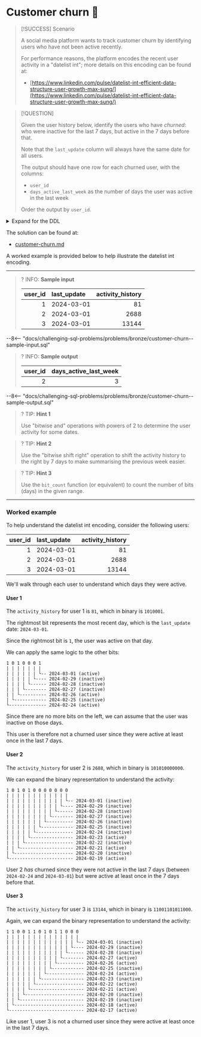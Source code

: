 # Customer churn 🔄

> [!SUCCESS] Scenario
>
> A social media platform wants to track customer churn by identifying users who have not been active recently.
>
> For performance reasons, the platform encodes the recent user activity in a "datelist int"; more details on this encoding can be found at:
>
> - [https://www.linkedin.com/pulse/datelist-int-efficient-data-structure-user-growth-max-sung/](https://www.linkedin.com/pulse/datelist-int-efficient-data-structure-user-growth-max-sung/)

> [!QUESTION]
>
> Given the user history below, identify the users who have _churned_: who were inactive for the last 7 days, but active in the 7 days before that.
>
> Note that the `last_update` column will always have the same date for all users.
>
> The output should have one row for each churned user, with the columns:
>
> - `user_id`
> - `days_active_last_week` as the number of days the user was active in the last week
>
> Order the output by `user_id`.

<details>
<summary>Expand for the DDL</summary>
--8<-- "docs/challenging-sql-problems/problems/bronze/customer-churn.sql"
</details>

The solution can be found at:

- [customer-churn.md](../../solutions/bronze/customer-churn.md)

A worked example is provided below to help illustrate the datelist int encoding.

---

<!-- prettier-ignore -->
>? INFO: **Sample input**
>
> | user_id | last_update | activity_history |
> |--------:|:------------|-----------------:|
> |       1 | 2024-03-01  |               81 |
> |       2 | 2024-03-01  |             2688 |
> |       3 | 2024-03-01  |            13144 |
>
--8<-- "docs/challenging-sql-problems/problems/bronze/customer-churn--sample-input.sql"

<!-- prettier-ignore -->
>? INFO: **Sample output**
>
> | user_id | days_active_last_week |
> |--------:|----------------------:|
> |       2 |                     3 |
>
--8<-- "docs/challenging-sql-problems/problems/bronze/customer-churn--sample-output.sql"

<!-- prettier-ignore -->
>? TIP: **Hint 1**
>
> Use "bitwise and" operations with powers of 2 to determine the user activity for some dates.

<!-- prettier-ignore -->
>? TIP: **Hint 2**
>
> Use the "bitwise shift right" operation to shift the activity history to the right by 7 days to make summarising the previous week easier.

<!-- prettier-ignore -->
>? TIP: **Hint 3**
>
> Use the `bit_count` function (or equivalent) to count the number of bits (days) in the given range.

---

### Worked example

To help understand the datelist int encoding, consider the following users:

| user_id | last_update | activity_history |
| ------: | :---------- | ---------------: |
|       1 | 2024-03-01  |               81 |
|       2 | 2024-03-01  |             2688 |
|       3 | 2024-03-01  |            13144 |

We'll walk through each user to understand which days they were active.

#### User 1

The `activity_history` for user 1 is `81`, which in binary is `1010001`.

The rightmost bit represents the most recent day, which is the `last_update` date: `2024-03-01`.

Since the rightmost bit is `1`, the user was active on that day.

We can apply the same logic to the other bits:

```
1 0 1 0 0 0 1
| | | | | | |
| | | | | | └-- 2024-03-01 (active)
| | | | | └---- 2024-02-29 (inactive)
| | | | └------ 2024-02-28 (inactive)
| | | └-------- 2024-02-27 (inactive)
| | └---------- 2024-02-26 (active)
| └------------ 2024-02-25 (inactive)
└-------------- 2024-02-24 (active)
```

Since there are no more bits on the left, we can assume that the user was inactive on those days.

This user is therefore not a churned user since they were active at least once in the last 7 days.

#### User 2

The `activity_history` for user 2 is `2688`, which in binary is `101010000000`.

We can expand the binary representation to understand the activity:

```
1 0 1 0 1 0 0 0 0 0 0 0
| | | | | | | | | | | |
| | | | | | | | | | | └-- 2024-03-01 (inactive)
| | | | | | | | | | └---- 2024-02-29 (inactive)
| | | | | | | | | └------ 2024-02-28 (inactive)
| | | | | | | | └-------- 2024-02-27 (inactive)
| | | | | | | └---------- 2024-02-26 (inactive)
| | | | | | └------------ 2024-02-25 (inactive)
| | | | | └-------------- 2024-02-24 (inactive)
| | | | └---------------- 2024-02-23 (active)
| | | └------------------ 2024-02-22 (inactive)
| | └-------------------- 2024-02-21 (active)
| └---------------------- 2024-02-20 (inactive)
└------------------------ 2024-02-19 (active)
```

User 2 _has_ churned since they were not active in the last 7 days (between `2024-02-24` and `2024-03-01`) but were active at least once in the 7 days before that.

#### User 3

The `activity_history` for user 3 is `13144`, which in binary is `11001101011000`.

Again, we can expand the binary representation to understand the activity:

```
1 1 0 0 1 1 0 1 0 1 1 0 0 0
| | | | | | | | | | | | | |
| | | | | | | | | | | | | └-- 2024-03-01 (inactive)
| | | | | | | | | | | | └---- 2024-02-29 (inactive)
| | | | | | | | | | | └------ 2024-02-28 (inactive)
| | | | | | | | | | └-------- 2024-02-27 (active)
| | | | | | | | | └---------- 2024-02-26 (active)
| | | | | | | | └------------ 2024-02-25 (inactive)
| | | | | | | └-------------- 2024-02-24 (active)
| | | | | | └---------------- 2024-02-23 (inactive)
| | | | | └------------------ 2024-02-22 (active)
| | | | └-------------------- 2024-02-21 (active)
| | | └---------------------- 2024-02-20 (inactive)
| | └------------------------ 2024-02-19 (inactive)
| └-------------------------- 2024-02-18 (active)
└---------------------------- 2024-02-17 (active)
```

Like user 1, user 3 is not a churned user since they were active at least once in the last 7 days.
